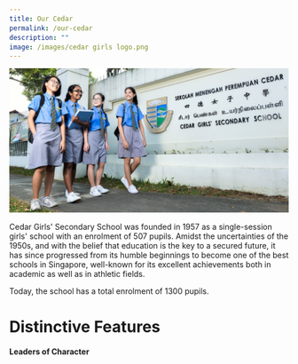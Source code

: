 ```yaml
---
title: Our Cedar
permalink: /our-cedar
description: ""
image: /images/cedar girls logo.png
---
```


![our cedar image](/images/our%20cedar%20.jpeg)

Cedar Girls' Secondary School was founded in 1957 as a single-session girls' school with an enrolment of 507 pupils.
Amidst the uncertainties of the 1950s, and with the belief that education is the key to a secured future, it has since progressed from its humble beginnings to become one of the best schools in Singapore, well-known for its excellent achievements both in academic as well as in athletic fields.

Today, the school has a total enrolment of 1300 pupils.

# Distinctive Features 
**Leaders of Character**



